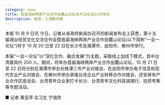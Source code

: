 ```yaml
---
category: news
title: 首届海峡两岸产业合作岳麓山论坛本月20日至22日举办
description: 稿源：三湘都市报
---
```


本报 10 月 9 日讯 今日，记者从省政府新闻办召开的新闻发布会上获悉，第十五届湘台经贸文化交流合作会暨首届海峡两岸产业合作岳麓山论坛(以下简称“一会一论坛”)将于 10 月 20 日至 22 日在长沙市及湘潭市、岳阳市、郴州市举行。

本届“一会一论坛”以“深化合作、融合发展”为主题，采取线上加线下模式，其中台湾嘉宾约 200 人。期间，将举办首届海峡两岸产业合作岳麓山论坛，10 月 21 日至 22 日将分别在湘潭市举办长株潭三市产业对接会、在岳阳市举办电子信息和现代农业产业对接会、在郴州市举办承接台资企业产业转移合作对接会，还安排有产业合作区座谈会、台湾青年企业家打卡长沙、台湾青年文化科技湖湘行、投资考察等专题活动。

■ 记者 黄亚苹 实习生 宁瑞欣
